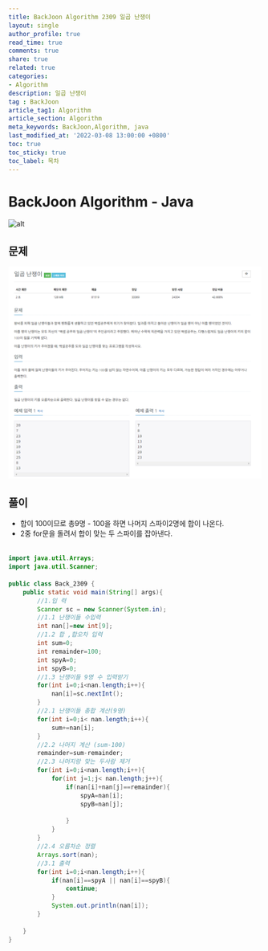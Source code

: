 ```yaml
---
title: BackJoon Algorithm 2309 일곱 난쟁이
layout: single
author_profile: true
read_time: true
comments: true
share: true
related: true
categories:
- Algorithm
description: 일곱 난쟁이
tag : BackJoon
article_tag1: Algorithm
article_section: Algorithm
meta_keywords: BackJoon,Algorithm, java
last_modified_at: '2022-03-08 13:00:00 +0800'
toc: true
toc_sticky: true
toc_label: 목차
---
```


BackJoon Algorithm - Java
====================

![alt](https://d2gd6pc034wcta.cloudfront.net/images/logo@2x.png)

## 문제

![alt](/assets/images/post/Algorithm/2309.png)




## 풀이

* 합이 100이므로 총9명 - 100을 하면 나머지 스파이2명에 합이 나온다.
* 2중 for문을 돌려서 합이 맞는 두 스파이를 잡아낸다.


```java

import java.util.Arrays;
import java.util.Scanner;

public class Back_2309 {
    public static void main(String[] args){
        //1.입 력
        Scanner sc = new Scanner(System.in);
        //1.1 난쟁이들 수입력
        int nan[]=new int[9];
        //1.2 합 ,합오차 입력
        int sum=0;
        int remainder=100;
        int spyA=0;
        int spyB=0;
        //1.3 난쟁이들 9명 수 입력받기
        for(int i=0;i<nan.length;i++){
            nan[i]=sc.nextInt();
        }
        //2.1 난쟁이들 총합 계산(9명)
        for(int i=0;i< nan.length;i++){
            sum+=nan[i];
        }
        //2.2 나머지 계산 (sum-100)
        remainder=sum-remainder;
        //2.3 나머지랑 맞는 두사람 제거
        for(int i=0;i<nan.length;i++){
            for(int j=1;j< nan.length;j++){
                if(nan[i]+nan[j]==remainder){
                    spyA=nan[i];
                    spyB=nan[j];

                }
            }
        }
        //2.4 오름차순 정렬
        Arrays.sort(nan);
        //3.1 출력
        for(int i=0;i<nan.length;i++){
            if(nan[i]==spyA || nan[i]==spyB){
                continue;
            }
            System.out.println(nan[i]);
        }

    }
}

```


